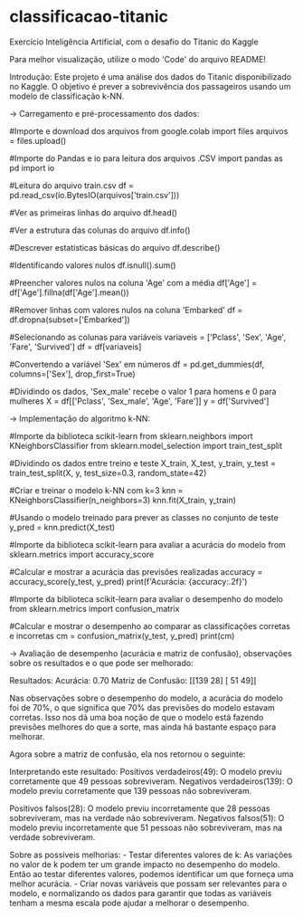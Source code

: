 # classificacao-titanic
Exercício Inteligência Artificial, com o desafio do Titanic do Kaggle

Para melhor visualização, utilize o modo 'Code' do arquivo README!

Introdução:
Este projeto é uma análise dos dados do Titanic disponibilizado no Kaggle. O objetivo é prever a sobrevivência dos passageiros usando um modelo de classificação k-NN.

-> Carregamento e pré-processamento dos dados:

#Importe e download dos arquivos
from google.colab import files
arquivos = files.upload()

#Importe do Pandas e io para leitura dos arquivos .CSV
import pandas as pd
import io

#Leitura do arquivo train.csv
df = pd.read_csv(io.BytesIO(arquivos['train.csv']))

#Ver as primeiras linhas do arquivo
df.head()

#Ver a estrutura das colunas do arquivo
df.info()

#Descrever estatísticas básicas do arquivo
df.describe()

#Identificando valores nulos
df.isnull().sum()

#Preencher valores nulos na coluna 'Age' com a média
df['Age'] = df['Age'].fillna(df['Age'].mean())

#Remover linhas com valores nulos na coluna 'Embarked'
df = df.dropna(subset=['Embarked'])

#Selecionando as colunas para variáveis
variaveis = ['Pclass', 'Sex', 'Age', 'Fare', 'Survived']
df = df[variaveis]

#Convertendo a variável 'Sex' em números
df = pd.get_dummies(df, columns=['Sex'], drop_first=True)

#Dividindo os dados, 'Sex_male' recebe o valor 1 para homens e 0 para mulheres
X = df[['Pclass', 'Sex_male', 'Age', 'Fare']]
y = df['Survived']

-> Implementação do algoritmo k-NN:

#Importe da biblioteca scikit-learn
from sklearn.neighbors import KNeighborsClassifier
from sklearn.model_selection import train_test_split

#Dividindo os dados entre treino e teste
X_train, X_test, y_train, y_test = train_test_split(X, y, test_size=0.3, random_state=42)

#Criar e treinar o modelo k-NN com k=3
knn = KNeighborsClassifier(n_neighbors=3)
knn.fit(X_train, y_train)

#Usando o modelo treinado para prever as classes no conjunto de teste
y_pred = knn.predict(X_test)

#Importe da biblioteca scikit-learn para avaliar a acurácia do modelo
from sklearn.metrics import accuracy_score

#Calcular e mostrar a acurácia das previsões realizadas
accuracy = accuracy_score(y_test, y_pred)
print(f'Acurácia: {accuracy:.2f}')

#Importe da biblioteca scikit-learn para avaliar o desempenho do modelo
from sklearn.metrics import confusion_matrix

#Calcular e mostrar o desempenho ao comparar as classificações corretas e incorretas
cm = confusion_matrix(y_test, y_pred)
print(cm)

-> Avaliação de desempenho (acurácia e matriz de confusão), observações sobre os resultados e o que pode ser melhorado:

Resultados:
Acurácia: 0.70
Matriz de Confusão:
[[139  28]
 [ 51  49]]

Nas observações sobre o desempenho do modelo, a acurácia do modelo foi de 70%, o que significa que 70% das previsões do modelo estavam corretas. Isso nos dá uma boa noção de que o modelo está fazendo previsões melhores do que a sorte, mas ainda há bastante espaço para melhorar.

Agora sobre a matriz de confusão, ela nos retornou o seguinte:

Interpretando este resultado:
Positivos verdadeiros(49): O modelo previu corretamente que 49 pessoas sobreviveram.
Negativos verdadeiros(139): O modelo previu corretamente que 139 pessoas não sobreviveram.

Positivos falsos(28): O modelo previu incorretamente que 28 pessoas sobreviveram, mas na verdade não sobreviveram.
Negativos falsos(51): O modelo previu incorretamente que 51 pessoas não sobreviveram, mas na verdade sobreviveram.

Sobre as possíveis melhorias:
	- Testar diferentes valores de k: As variações no valor de k podem ter um grande impacto no desempenho do modelo. Então ao testar diferentes valores, podemos identificar um que forneça uma melhor acurácia.
	- Criar novas variáveis que possam ser relevantes para o modelo, e normalizando os dados para garantir que todas as variáveis tenham a mesma escala pode ajudar a melhorar o desempenho.
